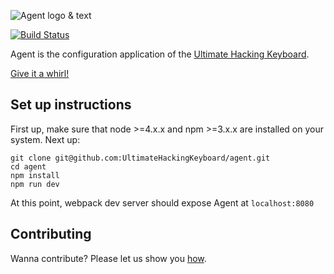 ![Agent logo & text](https://raw.githubusercontent.com/UltimateHackingKeyboard/agent-mockup/master/images/agent-logo-with-text.png)

[![Build Status](https://travis-ci.org/UltimateHackingKeyboard/agent.svg?branch=master)](https://travis-ci.org/UltimateHackingKeyboard/agent)

Agent is the configuration application of the [Ultimate Hacking Keyboard](https://ultimatehackingkeyboard.com/).

[Give it a whirl!](http://ultimatehackingkeyboard.github.io/agent/)

## Set up instructions

First up, make sure that node >=4.x.x and npm >=3.x.x are installed on your system. Next up:

```
git clone git@github.com:UltimateHackingKeyboard/agent.git
cd agent
npm install
npm run dev
```

At this point, webpack dev server should expose Agent at `localhost:8080`

## Contributing

Wanna contribute? Please let us show you [how]((CONTRIBUTING.md)).
